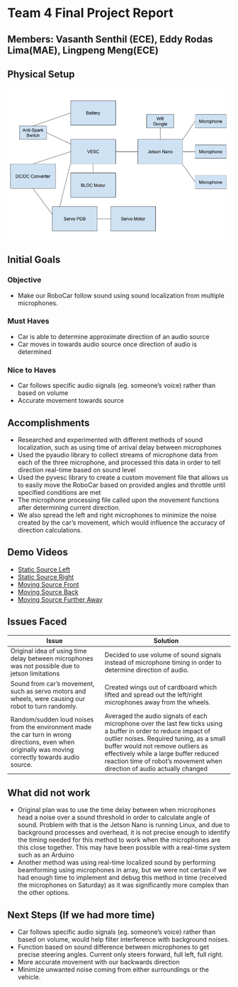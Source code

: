 # Team 4 Final Project Report
## Members: Vasanth Senthil (ECE), Eddy Rodas Lima(MAE), Lingpeng Meng(ECE)

## Physical Setup

![Physical Setup Image](./setup_diagram.png)

## Initial Goals

### Objective
- Make our RoboCar follow sound using sound localization from multiple microphones.

### Must Haves
- Car is able to determine approximate direction of an audio source
- Car moves in towards audio source once direction of audio is determined

### Nice to Haves
- Car follows specific audio signals (eg. someone’s voice) rather than based on volume
- Accurate movement towards source

## Accomplishments
- Researched and experimented with different methods of sound localization, such as using time of arrival delay between microphones
- Used the pyaudio library to collect streams of microphone data from each of the three microphone, and processed this data in order to tell direction real-time based on sound level
- Used the pyvesc library to create a custom movement file that allows us to easily move the RoboCar based on provided angles and throttle until specified conditions are met
- The microphone processing file called upon the movement functions after determining current direction.
- We also spread the left and right microphones to minimize the noise created by the car’s movement, which would influence the accuracy of direction calculations.

## Demo Videos

- [Static Source Left](https://drive.google.com/file/d/13TPnEzKm20CxKEgk1pcJPanVXwo76LHR/view?usp=sharing)
- [Static Source Right](https://drive.google.com/file/d/1RG1UuX8P4VvnZBoXVOWmsjo4cacDzP8C/view?usp=sharing)
- [Moving Source Front](https://drive.google.com/file/d/1Pw_WStrDUOS22UNbzJ1TFVewrz1A_-WW/view?usp=sharing)
- [Moving Source Back](https://drive.google.com/file/d/1W-DCwXSt74gN0Jc4fxbKCT6tJacsEI6T/view?usp=sharing)
- [Moving Source Further Away](https://drive.google.com/file/d/1RHpWl3BkbbCh-zH4dtLjfAjUZcEjVYKg/view?usp=sharing)


## Issues Faced

| Issue  | Solution |
| ------------- | ------------- |
| Original idea of using time delay between microphones was not possible due to jetson limitations | Decided to use volume of sound signals instead of microphone timing in order to determine direction of audio. |
| Sound from car’s movement, such as servo motors and wheels, were causing our robot to turn randomly.| Created wings out of cardboard which lifted and spread out the left/right microphones away from the wheels.|
| Random/sudden loud noises from the environment made the car turn in wrong directions, even when originally was moving correctly towards audio source.| Averaged the audio signals of each microphone over the last few ticks using a buffer in order to reduce impact of outlier noises. Required tuning, as a small buffer would not remove outliers as effectively while a large buffer reduced reaction time of robot’s movement when direction of audio actually changed |

## What did not work

- Original plan was to use the time delay between when microphones head a noise over a sound threshold in order to calculate angle of sound. Problem with that is the Jetson Nano is running Linux, and due to background processes and overhead, it is not precise enough to identify the timing needed for this method to work when the microphones are this close together. This may have been possible with a real-time system such as an Arduino
- Another method was using real-time localized sound by performing beamforming using microphones in array, but we were not certain if we had enough time to implement and debug this method in time (received the microphones on Saturday) as it was significantly more complex than the other options. 

## Next Steps (If we had more time)

- Car follows specific audio signals (eg. someone’s voice) rather than based on volume, would help filter interference with background noises.
- Function based on sound difference between microphones to get precise steering angles. Current only steers forward, full left, full right.
- More accurate movement with our backwards direction
- Minimize unwanted noise coming from either surroundings or the vehicle.
